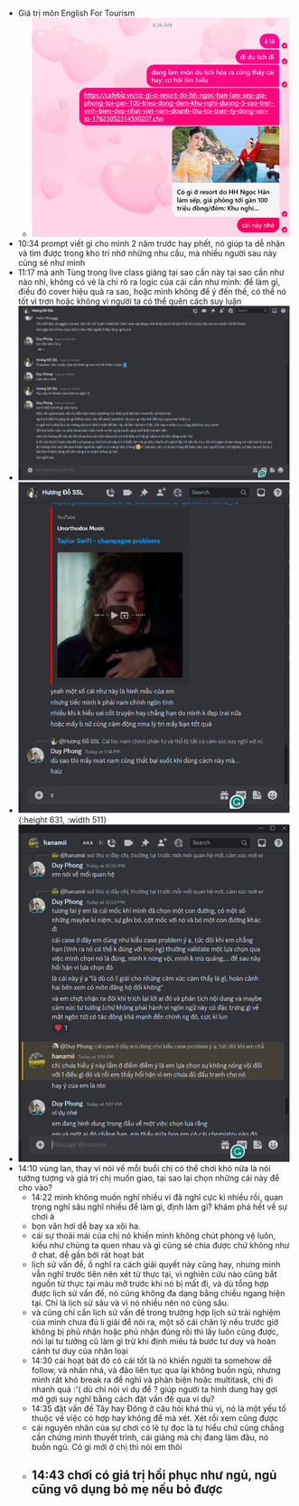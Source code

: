 - Giá trị môn English For Tourism
	- ![image.png](../assets/image_1698543453181_0.png)
- 10:34 prompt viết gì cho mình 2 năm trước hay phết, nó giúp ta dễ nhận và tìm được trong kho trí nhớ những nhu cầu, mà nhiều người sau này cũng sẽ như mình
- 11:17 mà anh Tùng trong live class giảng tại sao cần này tại sao cần như nào nhỉ, không có vẻ là chỉ rõ ra logic của cái cần như mình: để làm gì, điều đó cover hiệu quả ra sao, hoặc mình không để ý đến thế, có thể nó tốt vì trơn hoặc không vì người ta có thể quên cách suy luận
- ![image.png](../assets/image_1698555831576_0.png)
- ![image.png](../assets/image_1698560651297_0.png){:height 631, :width 511}
- ![image.png](../assets/image_1698560667827_0.png)
- 14:10 vùng lan, thay vì nói về mỗi buổi chị có thể chơi khó nữa là nói tưởng tượng và giá trị chị muốn giao, tại sao lại chọn những cái này để cho vào?
	- 14:22 mình không muốn nghĩ nhiều vì đã nghĩ cực kì nhiều rồi, quan trọng nghĩ sâu nghĩ nhiều để làm gì, định làm gì? khám phá hết về sự chơi à
	- bọn văn hơi dễ bay xa xôi ha.
	- cái sự thoải mái của chị nó khiến mình không chút phòng vệ luôn, kiểu như chúng ta quen nhau và gì cũng sẻ chia được chứ không như ở chat. dễ gần bởi rất hoạt bát
	- lịch sử vấn đề, ồ nghĩ ra cách giải quyết này cũng hay, nhưng mình vẫn nghĩ trước tiên nên xét từ thực tại, vì nghiên cứu nào cũng bắt nguồn từ thực tại màu mỡ trước khi nó bị mất đi, và dù tổng hợp được lịch sử vấn đề, nó cũng không đa dạng bằng chiều ngang hiện tại. Chỉ là lịch sử sâu và vì nó nhiều nên nó cũng sâu.
	- và cũng chỉ cần lịch sử vấn đề trong trường hợp lịch sử trải nghiệm của mình chưa đủ lí giải để nói ra, một số cái chân lý nếu trước giờ không bị phủ nhận hoặc phủ nhận đúng rồi thì lấy luôn cũng được, nói lại tư tưởng cũ làm gì trừ khi định miêu tả bước tư duy và hoàn cảnh tư duy của nhân loại
	- 14:30 cái hoạt bát đó có cái tốt là nó khiến người ta somehow dễ follow, và nhấn nhá, và đảo liên tục qua lại không buồn ngủ, nhưng mình rất khó break ra để nghĩ và phản biện hoặc multitask, chị đi nhanh quá :'( dù chỉ nói ví dụ để ? giúp người ta hình dung hay gợi mở gợi suy nghĩ bằng cách đặt vấn đề qua ví dụ?
	- 14:35 đặt vấn đề Tây hay Đông ở câu hỏi khá thú vị, nó là một yếu tố thuộc về việc có hợp hay không để mà xét. Xét rồi xem cũng được
	- cái nguyên nhân của sự chơi có lẽ tự đọc là tự hiểu chứ cũng chẳng cần chứng minh thuyết trình, cái giảng mà chị đang làm đâu, nó buồn ngủ. Có gì mới ở chị thì nói em thôi
	- 14:43 chơi có giá trị hồi phục như ngủ, ngủ cũng vô dụng bỏ mẹ nếu bỏ được
		-
